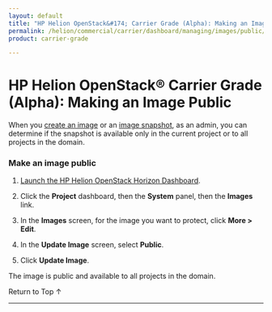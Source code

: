 ```yaml
---
layout: default
title: "HP Helion OpenStack&#174; Carrier Grade (Alpha): Making an Image Public"
permalink: /helion/commercial/carrier/dashboard/managing/images/public/
product: carrier-grade

---
```

<!--UNDER REVISION-->

<script>

function PageRefresh {
onLoad="window.refresh"
}

PageRefresh();

</script>

<!-- <p style="font-size: small;"> <a href="/helion/commercial/carrier/ga1/install/">&#9664; PREV</a> | <a href="/helion/commercial/carrier/ga1/install-overview/">&#9650; UP</a> | <a href="/helion/commercial/carrier/ga1/">NEXT &#9654;</a> </p> -->

# HP Helion OpenStack&#174; Carrier Grade (Alpha): Making an Image Public

When you [create an image](/helion/commercial/carrier/dashboard/managing/images/create/) or an [image snapshot](/helion/commercial/carrier/dashboard/managing/images/protect/), as an admin, you can determine if the snapshot is available only in the current project or to all projects in the domain.

### Make an image public

1. [Launch the HP Helion OpenStack Horizon Dashboard](/helion/openstack/carrier/dashboard/login/).

2. Click the **Project** dashboard, then the **System** panel, then the **Images** link.

3. In the **Images** screen, for the image you want to protect, click **More &gt; Edit**.
4. In the **Update Image** screen, select **Public**.
5. Click **Update Image**.

The image is public and available to all projects in the domain.

<a href="#top" style="padding:14px 0px 14px 0px; text-decoration: none;"> Return to Top &#8593; </a>


----
